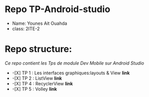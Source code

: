 # Repo TP-Android-studio
- Name: Younes Ait Ouahda
- class: 2ITE-2 
 # Repo structure:
 _Ce repo contient les Tps de module Dev Mobile sur Android Studio_
<ul>
    <li> -[X] TP 1 : Les interfaces graphiques:layouts & View <b>link</b> </li>
    <li> -[X] TP 2 : ListView <b>link</b></li>
    <li> -[X] TP 4 : RecyclerView <b>link</b></li>
    <li> -[X] TP 5 : Volley <b>link</b></li>
</ul>
